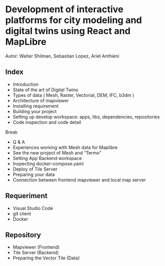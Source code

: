 # Development of interactive platforms for city modeling and digital twins using React and MapLibre

Autor: Walter Shilman, Sebastian Lopez, Ariel Anthieni


## Index

* Introduction
* State of the art of Digital Twins
* Types of data ( Mesh, Raster, Vectorial, DEM, IFC, b3dm )
* Architecture of mapviewer
* Installing requirement
* Building your project
* Setting up develop workspace: apps, libs, dependencies, repositories
* Code inspection and code detail 

Break

* Q & A
* Experiences working with Mesh data for Maplibre
* See the new project of Mesh and “Termo” 
* Setting App Backend workspace 
* Inspecting docker-compose.yaml
* Deploy of Tile Server 
* Preparing your data
* Connection between frontend mapviewer and local map server


## Requeriment


* Visual Studio Code
* git client
* Docker


## Repository 

* Mapviewer (Frontend)
* Tile Server (Backend)
* Preparing the Vector Tile (Data)



